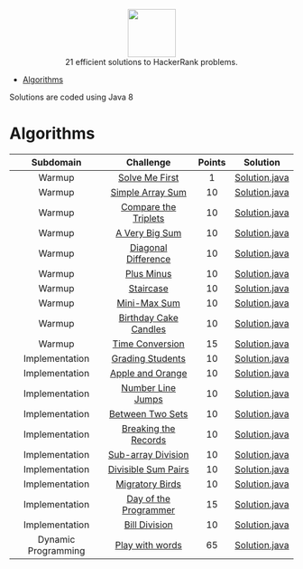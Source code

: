 <p align="center">
    <a href="https://www.hackerrank.com/alexsilvadoprado">
        <img height=85 src="https://d3keuzeb2crhkn.cloudfront.net/hackerrank/assets/styleguide/logo_wordmark-f5c5eb61ab0a154c3ed9eda24d0b9e31.svg">
    </a>
    <br>21 efficient solutions to HackerRank problems.
</p>

* [Algorithms](#algorithms)

Solutions are coded using Java 8

# Algorithms

|        Subdomain        |                                                              Challenge                                                              | Points |                                                                                  Solution                                                                                 |
|:-----------------------:|:-----------------------------------------------------------------------------------------------------------------------------------:|:------:|:-------------------------------------------------------------------------------------------------------------------------------------------------------------------------:|
|         Warmup         | [Solve Me First](https://www.hackerrank.com/challenges/solve-me-first)                                                         |   1   | [Solution.java](https://github.com/alexsilvadoprado/HackerRank/blob/master/Algorithms/Warmup/Solve%20Me%20First/Solution.java)                          |
|         Warmup         | [Simple Array Sum](https://www.hackerrank.com/challenges/simple-array-sum)                                                             |   10   | [Solution.java](https://github.com/alexsilvadoprado/HackerRank/blob/master/Algorithms/Warmup/Simple%20Array%20Sum/Solution.java)                                    |
|         Warmup         | [Compare the Triplets](https://www.hackerrank.com/challenges/compare-the-triplets)            |   10   | [Solution.java](https://github.com/alexsilvadoprado/HackerRank/blob/master/Algorithms/Warmup/Compare%20the%20Triplets/Solution.java)      |
|         Warmup         | [A Very Big Sum](https://www.hackerrank.com/challenges/a-very-big-sum)                                                                  |   10   | [Solution.java](https://github.com/alexsilvadoprado/HackerRank/blob/master/Algorithms/Warmup/A%20Very%20Big%20Sum/Solution.java)                                         |
|         Warmup         | [Diagonal Difference](https://www.hackerrank.com/challenges/diagonal-difference)                                                     |   10   | [Solution.java](https://github.com/alexsilvadoprado/HackerRank/blob/master/Algorithms/Warmup/Diagonal%20Difference/Solution.java)                        |
|         Warmup         | [Plus Minus](https://www.hackerrank.com/challenges/plus-minus)                                                     |   10   | [Solution.java](https://github.com/alexsilvadoprado/HackerRank/blob/master/Algorithms/Warmup/Plus%20Minus/Solution.java)                        |
|         Warmup         | [Staircase](https://www.hackerrank.com/challenges/staircase)                                   |   10   | [Solution.java](https://github.com/alexsilvadoprado/HackerRank/blob/master/Algorithms/Warmup/Staircase/Solution.java)             |
|         Warmup         | [Mini-Max Sum](https://www.hackerrank.com/challenges/mini-max-sum)                                                     |   10   | [Solution.java](https://github.com/alexsilvadoprado/HackerRank/blob/master/Algorithms/Warmup/Mini-Max%20Sum/Solution.java)                       |
|         Warmup         | [Birthday Cake Candles](https://www.hackerrank.com/challenges/birthday-cake-candles)                                                           |   10   | [Solution.java](https://github.com/alexsilvadoprado/HackerRank/blob/master/Algorithms/Warmup/Birthday%20Cake%20Candles/Solution.java)                            |
|         Warmup         | [Time Conversion](https://www.hackerrank.com/challenges/time-conversion)                                                              |   15   | [Solution.java](https://github.com/alexsilvadoprado/HackerRank/blob/master/Algorithms/Warmup/Time%20Conversion/Solution.java)                                    |
|         Implementation         | [Grading Students](https://www.hackerrank.com/challenges/grading)                                                              |   10   | [Solution.java](https://github.com/alexsilvadoprado/HackerRank/blob/master/Algorithms/Implementation/Grading%20Students/Solution.java)                                    |
|         Implementation         | [Apple and Orange](https://www.hackerrank.com/challenges/apple-and-orange)                                                              |   10   | [Solution.java](https://github.com/alexsilvadoprado/HackerRank/blob/master/Algorithms/Implementation/Apple%20and%20Orange/Solution.java)                                    |
|         Implementation         | [Number Line Jumps](https://www.hackerrank.com/challenges/kangaroo)                                                              |   10   | [Solution.java](https://github.com/alexsilvadoprado/HackerRank/blob/master/Algorithms/Implementation/Number%20Line%20Jumps/Solution.java)                                    |
|         Implementation         | [Between Two Sets](https://www.hackerrank.com/challenges/between-two-sets)                                                              |   10   | [Solution.java](https://github.com/alexsilvadoprado/HackerRank/blob/master/Algorithms/Implementation/Between%20Two%20Sets/Solution.java)                                    |
|         Implementation         | [Breaking the Records](https://www.hackerrank.com/challenges/breaking-best-and-worst-records)                                                              |   10   | [Solution.java](https://github.com/alexsilvadoprado/HackerRank/blob/master/Algorithms/Implementation/Breaking%20the%20Records/Solution.java)                                    |
|         Implementation         | [Sub-array Division](https://www.hackerrank.com/challenges/the-birthday-bar)                                                              |   10   | [Solution.java](https://github.com/alexsilvadoprado/HackerRank/blob/master/Algorithms/Implementation/Sub-array%20Division/Solution.java)                                    |
|         Implementation         | [Divisible Sum Pairs](https://www.hackerrank.com/challenges/divisible-sum-pairs)                                                              |   10   | [Solution.java](https://github.com/alexsilvadoprado/HackerRank/blob/master/Algorithms/Implementation/Divisible%20Sum%20Pairs/Solution.java)                                    |
|         Implementation         | [Migratory Birds](https://www.hackerrank.com/challenges/migratory-birds)                                                              |   10   | [Solution.java](https://github.com/alexsilvadoprado/HackerRank/blob/master/Algorithms/Implementation/Migratory%20Birds/Solution.java)                                    |
|         Implementation         | [Day of the Programmer](https://www.hackerrank.com/challenges/day-of-the-programmer)                                                              |   15   | [Solution.java](https://github.com/alexsilvadoprado/HackerRank/blob/master/Algorithms/Implementation/Day%20of%20the%20Programmer/Solution.java)                                    |
|         Implementation         | [Bill Division](https://www.hackerrank.com/challenges/bon-appetit)                                                              |   10   | [Solution.java](https://github.com/alexsilvadoprado/HackerRank/blob/master/Algorithms/Implementation/Bill%20Division/Solution.java)                                    |
|         Dynamic Programming         | [Play with words](https://www.hackerrank.com/challenges/strplay)                                                |   65   | [Solution.java](https://github.com/alexsilvadoprado/HackerRank/blob/master/Algorithms/Dynamic%20Programming/Play%20with%20words/Solution.java)                     |